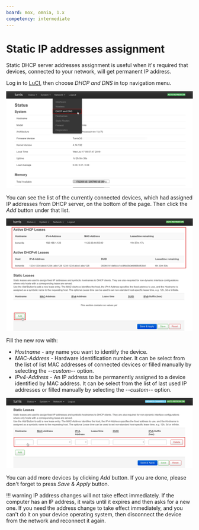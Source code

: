 ```yaml
---
board: mox, omnia, 1.x
competency: intermediate
---
```

# Static IP addresses assignment

Static DHCP server addresses assignment is useful when it's required that devices, connected to your network, will get 
permanent IP address.

Log in to [LuCI](../luci.md), then choose _DHCP and DNS_ in top navigation menu.

![Screenshot 1](screenshot_1.png)

You can see the list of the currently connected devices, which had assigned IP addresses from DHCP server, on the bottom
of the page. Then click the _Add_ button under that list.

![Screenshot 1](screenshot_2.png)

Fill the new row with:

 * _Hostname_ - any name you want to identify the device.
 * _MAC-Address_ - Hardware identification number. It can be select from the list of list MAC addresses of connected
devices or filled manually by selecting the *\-\-custom\-\-* option.
 * _IPv4-Address_ - An IP address to be permanently assigned to a device identified by MAC address. It can be select
from the list of last used IP addresses or filled manually by selecting the *\-\-custom\-\-* option.

![Screenshot 1](screenshot_3.png)

You can add more devices by clicking _Add_ button. If you are done, please don't forget to press _Save & Apply_ button.

!!! warning
    IP address changes will not take effect immediately. If the computer has an IP address, it waits until it expires
    and then asks for a new one. If you need the address change to take effect immediately, and you can't do it on your
    device operating system, then disconnect the device from the network and reconnect it again.
